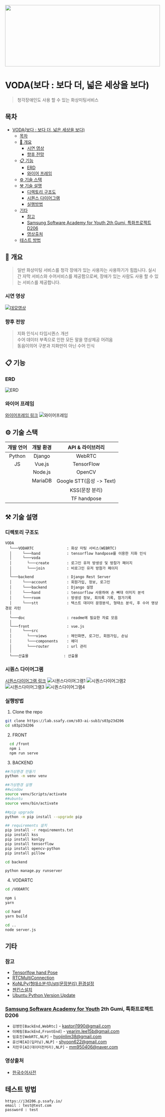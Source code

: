 <p align="center">
  <img src="doc/logo/logo.png"  width="100%" height="200">
</p>

# VODA(보다 : 보다 더, 넓은 세상을 보다)

> 청각장애인도 사용 할 수 있는 화상미팅서비스

## 목차

- [VODA(보다 : 보다 더, 넓은 세상을 보다)](#voda보다--보다-더-넓은-세상을-보다)
  - [목차](#목차)
  - [:paperclip: 개요](#paperclip-개요)
    - [시연 영상](#시연-영상)
    - [향후 전망](#향후-전망)
  - [:clipboard: 기능](#clipboard-기능)
    - [ERD](#erd)
    - [와이어 프레임](#와이어-프레임)
  - [:gear: 기술 스택](#gear-기술-스택)
  - [:hammer_and_pick: 기술 설명](#hammer_and_pick-기술-설명)
    - [디렉토리 구조도](#디렉토리-구조도)
    - [시퀀스 다이어그램](#시퀀스-다이어그램)
    - [실행방법](#실행방법)
  - [기타](#기타)
    - [참고](#참고)
    - [Samsung Software Academy for Youth 2th Gumi, 특화프로젝트 D206](#samsung-software-academy-for-youth-2th-gumi-특화프로젝트-d206)
    - [영상출처](#영상출처)
  - [테스트 방법](#테스트-방법)

## :paperclip: 개요

> 일반 화상미팅 서비스를 청각 장애가 있는 사용자는 사용하기가 힘듭니다. 실시간 자막 서비스와 수어서비스를 제공함으로써, 장애가 있는 사람도 사용 할 수 있는 서비스를 제공합니다.

### 시연 영상
[![데모영상](./document/img/thumbnail.PNG)](https://youtu.be/vydj7ObB76g)

### 향후 전망

> 지화 인식시 타임시퀀스 개선 <br>
> 수어 데이터 부족으로 인한 모든 말을 영상제공 어려움<br>
> 동음이의어 구분과 지화만이 아닌 수어 인식

## :clipboard: 기능

### ERD

![ERD](산출물/ERD.png)

### 와이어 프레임

[와이어프레임 링크](산출물/와이어프레임.pdf)
![와이어프레임](산출물/와이어프레임1.png)

## :gear: 기술 스택

| 개발 언어 | 개발 환경 |     API & 라이브러리     |
| :-------: | :-------: | :----------------------: |
|  Python   |  Django   |          WebRTC          |
|    JS     |  Vue.js   |        TensorFlow        |
|           |  Node.js  |          OpenCV          |
|           |  MariaDB  | Google STT(음성 -> Text) |
|           |           |      KSS(문장 분리)      |
|           |           |       TF handpose        |

## :hammer_and_pick: 기술 설명

### 디렉토리 구조도

```
VODA
  └───VODARTC               : 화상 미팅 서비스(WEBRTC)
  │     └───hand            : tensorflow handpose를 이용한 지화 인식
  │     └───voda
  │       └───create        : 로그인 유저 방생성 및 방참가 페이지
  │       └───join          : 비로그인 유저 방참가 페이지
  │
  └───backend               : Django Rest Server
  │     └───account         : 회원가입, 정보, 로그인
  │     └───backend         : Django 설정
  │     └───hand            : tensorflow 사용하여 손 뼈대 이미지 분석
  │     └───room            : 방생성 정보, 회의록 기록, 참가기록
  │     └───stt             : 텍스트 데이터 문장분석, 형태소 분석, 후 수어 영상 경로 리턴
  │
  └───doc                   : readme에 필요한 자료 모음
  │
  └───front                 : vue.js
  │     └───src
  │       └───views         : 메인화면, 로그인, 회원가입, 손님
  │       └───components    : 헤더
  │       └───router        : url 관리
  │
  └───산출물                : 산출물

```

### 시퀀스 다이어그램

[시퀀스다이어그램 링크](산출물/시퀀스다이어그램.md)
![시퀀스다이어그램1](doc/시퀀스다이어그램/1.png)
![시퀀스다이어그램2](doc/시퀀스다이어그램/2.png)
![시퀀스다이어그램3](doc/시퀀스다이어그램/3.png)
![시퀀스다이어그램4](doc/시퀀스다이어그램/4.png)

### 실행방법

1.  Clone the repo

```sh
git clone https://lab.ssafy.com/s03-ai-sub3/s03p23d206
cd s03p23d206
```

2. FRONT

```sh
  cd /front
  npm i
  npm run serve
```

3. BACKEND

```sh
##가상환경 만들기
python -m venv venv

##가상환경 실행
##window
source venv/Scripts/activate
##ubuntu
source venv/bin/activate

##pip upgrade
python -m pip install --upgrade pip

## requirements 설치
pip install -r requirements.txt
pip install kss
pip install konlpy
pip install tensorflow
pip install opencv-python
pip install pillow

cd backend

python manage.py runserver
```

4. VODARTC

```sh
cd /VODARTC

npm i
yarn

cd hand
yarn build

cd ..
node server.js
```

## 기타

### 참고

- [Tensorlfow hand Pose](https://github.com/tensorflow/tfjs-models/tree/master/handpose)
- [RTCMultiConnection](https://github.com/muaz-khan/RTCMultiConnection)
- [KoNLPy(형태소분석)/stt(문장분리) 환경설정](https://www.notion.so/KoNLPy-stt-dbf82c14c3114082a378366f131dfc3f)
- [젠킨스설치](https://www.notion.so/Jenskins-44b1c015e3894ac6b40bffef554c9bef)
- [Ubuntu Python Version Update](https://www.notion.so/ubuntu-python-version-update-a9748362a8454661a28643e27a649dfa)

### [Samsung Software Academy for Youth](https://www.ssafy.com/) 2th Gumi, 특화프로젝트 D206

- `김영민[BackEnd,WebRtc]` - kastori1990@gmail.com<br>
- `이예림[BackEnd,FrontEnd]` - yearim.lee15b@gmail.com<br>
- `임효진[WebRTC,NLP]` - hyojinlim38@gmail.com<br>
- `윤신혜[AI(딥러닝),NLP]` - shyoon622@gmail.com<br>
- `지민우[AI(데이터전처리),NLP]` - mm950406@naver.com<br>

### 영상출처

- [한국수어사전](http://sldict.korean.go.kr/front/main/main.do)

## 테스트 방법

```
https://j3d206.p.ssafy.io/
email : test@test.com
password : test
```
